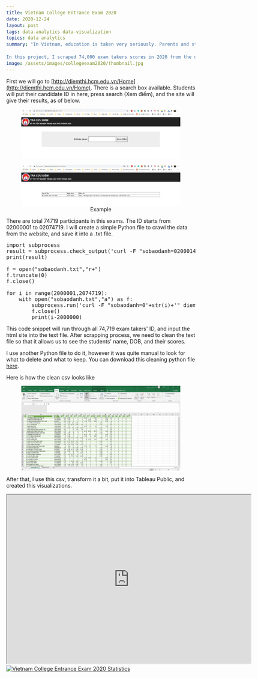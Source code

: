 ```yaml
---
title: Vietnam College Entrance Exam 2020
date: 2020-12-24 
layout: post
tags: data-analytics data-visualization
topics: data analytics
summary: "In Vietnam, education is taken very seriously. Parents and students prepare three years of high school for one exam, that in many people's opinions determine your future. Before 2015, students has to take two exams: one deciding whether they graduate high school, and the other is the college entrance exam. These two exams now became one, therefore it is extremely stressful for students in their last year of high school. </br></br>

In this project, I scraped 74,000 exam takers scores in 2020 from the official Government website, analyzed it to find insights about this exam. I then visualized in with Tableau to give the audience insights on this exam. "
image: /assets/images/collegeexam2020/thumbnail.jpg
---
```



First we will go to [http://diemthi.hcm.edu.vn/Home](http://diemthi.hcm.edu.vn/Home). There is a search box available. Students will put their candidate ID in here, press search (Xem điểm), and the site will give their results, as of below.

<figure align="center">
	<img align="center" src="/assets/images/collegeexam2020/site.jpg">
</figure>

<figure align="center">
	<img align="center" src="/assets/images/collegeexam2020/site2.jpg" >
	<figcaption>
		Example
	</figcaption>
</figure>

There are total 74719 participants in this exams. The ID starts from 02000001 to 02074719. I will create a simple Python file to crawl the data from the website, and save it into a .txt file.

<pre>
import subprocess
result = subprocess.check_output('curl -F "sobaodanh=02000145" diemthi.hcm.edu.vn/Home/Show')
print(result)

f = open("sobaodanh.txt","r+")
f.truncate(0)
f.close()

for i in range(2000001,2074719):
    with open("sobaodanh.txt","a") as f:
        subprocess.run('curl -F "sobaodanh=0'+str(i)+'" diemthi.hcm.edu.vn/Home/Show,stdout=f)
        f.close()
        print(i-2000000)
</pre>

This code snippet will run through all 74,719 exam takers' ID, and input the html site into the text file. 
After scrapping process, we need to clean the text file so that it allows us to see the students' name, DOB, and their scores.  

I use another Python file to do it, however it was quite manual to look for what to delete and what to keep. You can download this cleaning python file [here](assets/images/collegeexam2020/csv_sbd.py).  

Here is how the clean csv looks like 
<figure align="center">
	<img align="center" src="/assets/images/collegeexam2020/csv.jpg" >
</figure>

After that, I use this csv, transform it a bit, put it into Tableau Public, and created this visualizations.

<iframe src="https://public.tableau.com/profile/phan.anh.nguyen#!/vizhome/VietnamCollegeEntranceExamScore2020/Dashboard1:embed=yes&:showVizHome=no" width = '650' height = '450'>
</iframe>

<div class='tableauPlaceholder' id='viz1618342006735' style='position: relative'><noscript><a href='#'><img alt='Vietnam College Entrance Exam 2020 Statistics ' src='https:&#47;&#47;public.tableau.com&#47;static&#47;images&#47;Vi&#47;VietnamCollegeEntranceExamScore2020&#47;Dashboard1&#47;1_rss.png' style='border: none' /></a></noscript><object class='tableauViz'  style='display:none;'><param name='host_url' value='https%3A%2F%2Fpublic.tableau.com%2F' /> <param name='embed_code_version' value='3' /> <param name='site_root' value='' /><param name='name' value='VietnamCollegeEntranceExamScore2020&#47;Dashboard1' /><param name='tabs' value='no' /><param name='toolbar' value='yes' /><param name='static_image' value='https:&#47;&#47;public.tableau.com&#47;static&#47;images&#47;Vi&#47;VietnamCollegeEntranceExamScore2020&#47;Dashboard1&#47;1.png' /> <param name='animate_transition' value='yes' /><param name='display_static_image' value='yes' /><param name='display_spinner' value='yes' /><param name='display_overlay' value='yes' /><param name='display_count' value='yes' /><param name='language' value='en' /></object></div>                

<script type='text/javascript'>
    var divElement = document.getElementById('viz1618342006735');                    
    var vizElement = divElement.getElementsByTagName('object')[0];                    
    if ( divElement.offsetWidth > 800 ) { vizElement.style.width='1366px';vizElement.style.height='795px';} 
    else if ( divElement.offsetWidth > 500 ) { vizElement.style.width='1366px';vizElement.style.height='795px';} 
	else { vizElement.style.width='100%';vizElement.style.height='2227px';}                     
	var scriptElement = document.createElement('script');                    
	scriptElement.src = 'https://public.tableau.com/javascripts/api/viz_v1.js';                    
	vizElement.parentNode.insertBefore(scriptElement, vizElement);                
</script>